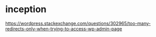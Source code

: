 # inception


https://wordpress.stackexchange.com/questions/302965/too-many-redirects-only-when-trying-to-access-wp-admin-page
